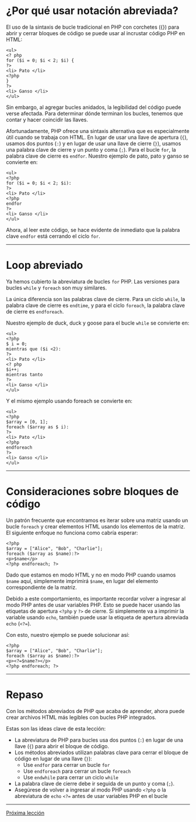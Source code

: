 # ¿Por qué usar notación abreviada?

El uso de la sintaxis de bucle tradicional en PHP con corchetes ({}) para abrir y cerrar bloques de código se puede usar al incrustar código PHP en HTML:

````
<ul>
<? php
for ($i = 0; $i < 2; $i) {
?>
<li> Pato </li>
<?php
}
?>
<li> Ganso </li>
</ul>
````

Sin embargo, al agregar bucles anidados, la legibilidad del código puede verse afectada. Para determinar dónde terminan los bucles, tenemos que contar y hacer coincidir las llaves.

Afortunadamente, PHP ofrece una sintaxis alternativa que es especialmente útil cuando se trabaja con HTML. En lugar de usar una llave de apertura (`{`), usamos dos puntos (`:`) y en lugar de usar una llave de cierre (`}`), usamos una palabra clave de cierre y un punto y coma (`;`). Para el bucle `for`, la palabra clave de cierre es `endfor`. Nuestro ejemplo de pato, pato y ganso se convierte en:

````
<ul>
<?php
for ($i = 0; $i < 2; $i):
?>
<li> Pato </li>
<?php
endfor
?>
<li> Ganso </li>
</ul>
````

Ahora, al leer este código, se hace evidente de inmediato que la palabra clave `endfor` está cerrando el ciclo `for`.

----

# Loop abreviado

Ya hemos cubierto la abreviatura de bucles `for` PHP. Las versiones para bucles `while` y `foreach` son muy similares.

La única diferencia son las palabras clave de cierre. Para un ciclo `while`, la palabra clave de cierre es `endtime`, y para el ciclo `foreach`, la palabra clave de cierre es `endforeach`.

Nuestro ejemplo de duck, duck y goose para el bucle `while` se convierte en:

````
<ul>
<?php
$ i = 0;
mientras que ($i <2):
?>
<li> Pato </li>
<? php
$i++;
mientras tanto
?>
<li> Ganso </li>
</ul>
````

Y el mismo ejemplo usando foreach se convierte en:

````
<ul>
<?php
$array = [0, 1];
foreach ($array as $ i):
?>
<li> Pato </li>
<?php
endforeach
?>
<li> Ganso </li>
</ul>
````
----

# Consideraciones sobre bloques de código

Un patrón frecuente que encontramos es iterar sobre una matriz usando un bucle `foreach` y crear elementos HTML usando los elementos de la matriz. El siguiente enfoque no funciona como cabría esperar:

````
<?php
$array = ["Alice", "Bob", "Charlie"];
foreach ($array as $name):?>
<p>$name</p>
<?php endforeach; ?>
````

Dado que estamos en modo HTML y no en modo PHP cuando usamos `$name` aquí, simplemente imprimirá `$name`, en lugar del elemento correspondiente de la matriz.

Debido a este comportamiento, es importante recordar volver a ingresar al modo PHP antes de usar variables PHP. Esto se puede hacer usando las etiquetas de apertura `<?php` y `?>` de cierre. Si simplemente va a imprimir la variable usando `echo`, también puede usar la etiqueta de apertura abreviada `echo` (`<?=`).

Con esto, nuestro ejemplo se puede solucionar así:

````
<?php
$array = ["Alice", "Bob", "Charlie"];
foreach ($array as $name):?>
<p><?=$name?></p>
<?php endforeach; ?>
````
----

# Repaso

Con los métodos abreviados de PHP que acaba de aprender, ahora puede crear archivos HTML más legibles con bucles PHP integrados.

Estas son las ideas clave de esta lección:

+ La abreviatura de PHP para bucles usa dos puntos (`:`) en lugar de una llave (`{`) para abrir el bloque de código.
+ Los métodos abreviados utilizan palabras clave para cerrar el bloque de código en lugar de una llave (`}`):
    + Use `endfor` para cerrar un bucle `for`
    + Use `endforeach` para cerrar un bucle `foreach`
    + Use `endwhile` para cerrar un ciclo `while`
+ La palabra clave de cierre debe ir seguida de un punto y coma (`;`).
+ Asegúrese de volver a ingresar al modo PHP usando `<?php` o la abreviatura de `echo` `<?=` antes de usar variables PHP en el bucle

----
[Próxima lección]()